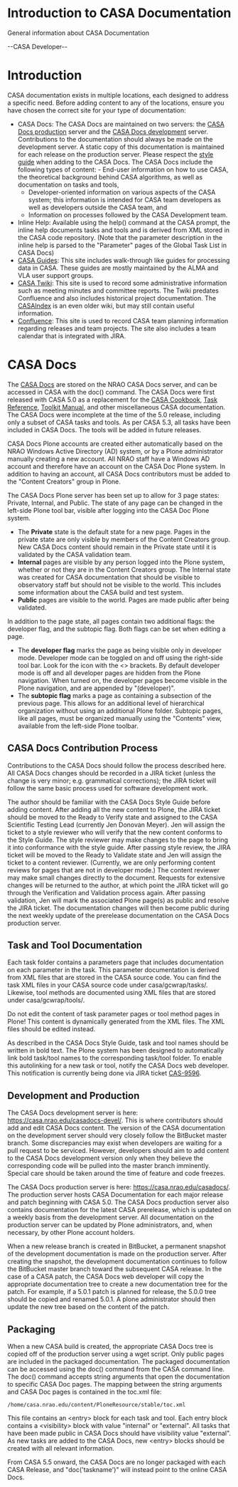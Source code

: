 

# Introduction to CASA Documentation 

General information about CASA Documentation

\--CASA Developer\--

# Introduction

CASA documentation exists in multiple locations, each designed to address a specific need.  Before adding content to any of the locations, ensure you have chosen the correct site for your type of documentation:

-   CASA Docs: The CASA Docs are maintained on two servers: the [CASA Docs production](https://casa.nrao.edu/casadocs/) server and the [CASA Docs development](https://casa.nrao.edu/casadocs-devel/) server.  Contributions to the documentation should always be made on the development server.  A static copy of this documentation is maintained for each release on the production server.  Please respect the [style guide](https://casa.nrao.edu/casadocs-devel/stable/casa-development-team/documentation/style-guide) when adding to the CASA Docs.  The CASA Docs include the following types of content:    -   End-user information on how to use CASA, the theoretical background behind CASA algorithms, as well as documentation on tasks and tools,
    -   Developer-oriented information on various aspects of the CASA system; this information is intended for CASA team developers as well as developers outside the CASA team, and
    -   Information on processes followed by the CASA Development team.
-   Inline Help: Available using the help() command at the CASA prompt, the inline help documents tasks and tools and is derived from XML stored in the CASA code repository. (Note that the parameter description in the inline help is parsed to the \"Parameter\" pages of the Global Task List in CASA Docs)
-   [CASA Guides](https://casaguides.nrao.edu/):  This site includes walk-through like guides for processing data in CASA.  These guides are mostly maintained by the ALMA and VLA user support groups.
-   [CASA Twiki](https://safe.nrao.edu/wiki/bin/view/Software/CASA/WebHome "CASA Twiki"): This site is used to record some administrative information such as meeting minutes and committee reports.  The Twiki predates Confluence and also includes historical project documentation.  The [CASAIndex](https://safe.nrao.edu/wiki/bin/view/Software/CasaIndex) is an even older wiki, but may still contain useful information.
-   [Confluence](https://open-confluence.nrao.edu/display/CASA/CASA+Home): This site is used to record CASA team planning information regarding releases and team projects.  The site also includes a team calendar that is integrated with JIRA.

 

# CASA Docs

The [CASA Docs](https://casa.nrao.edu/casadocs/) are stored on the NRAO CASA Docs server, and can be accessed in CASA with the doc() command.  The CASA Docs were first released with CASA 5.0 as a replacement for the [CASA Cookbook](http://casa.nrao.edu/docs/cookbook/index.html), [Task Reference](http://casa.nrao.edu/docs/TaskRef/TaskRef.html), [Toolkit Manual](http://casa.nrao.edu/docs/CasaRef/CasaRef.html), and other miscellaneous CASA documentation.  The CASA Docs were incomplete at the time of the 5.0 release, including only a subset of CASA tasks and tools. As per CASA 5.3, all tasks have been included in CASA Docs. The tools will be added in future releases.

CASA Docs Plone accounts are created either automatically based on the NRAO Windows Active Directory (AD) system, or by a Plone administrator manually creating a new account.  All NRAO staff have a Windows AD account and therefore have an account on the CASA Doc Plone system.  In addition to having an account, all CASA Docs contributors must be added to the \"Content Creators\" group in Plone.

The CASA Docs Plone server has been set up to allow for 3 page states: Private, Internal, and Public.  The state of any page can be changed in the left-side Plone tool bar, visible after logging into the CASA Doc Plone system.

-   The **Private** state is the default state for a new page.  Pages in the private state are only visible by members of the Content Creators group.  New CASA Docs content should remain in the Private state until it is validated by the CASA validation team.
-   **Internal** pages are visible by any person logged into the Plone system, whether or not they are in the Content Creators group.  The Internal state was created for CASA documentation that should be visible to observatory staff but should not be visible to the world.  This includes some information about the CASA build and test system.
-   **Public** pages are visible to the world.  Pages are made public after being validated.

In addition to the page state, all pages contain two additional flags: the developer flag, and the subtopic flag.  Both flags can be set when editing a page.

-   The **developer flag** marks the page as being visible only in developer mode.  Developer mode can be toggled on and off using the right-side tool bar.  Look for the icon with the \<\> brackets.  By default developer mode is off and all developer pages are hidden from the Plone navigation.  When turned on, the developer pages become visible in the Plone navigation, and are appended by \"(developer)\".
-   The **subtopic flag** marks a page as containing a subsection of the previous page.  This allows for an additional level of hierarchical organization without using an additional Plone folder.  Subtopic pages, like all pages, must be organized manually using the \"Contents\" view, available from the left-side Plone toolbar.

## CASA Docs Contribution Process

Contributions to the CASA Docs should follow the process described here.  All CASA Docs changes should be recorded in a JIRA ticket (unless the change is very minor; e.g. grammatical corrections); the JIRA ticket will follow the same basic process used for software development work. 

The author should be familiar with the CASA Docs Style Guide before adding content.  After adding all the new content to Plone, the JIRA ticket should be moved to the Ready to Verify state and assigned to the CASA Scientific Testing Lead (currently Jen Donovan Meyer).  Jen will assign the ticket to a style reviewer who will verify that the new content conforms to the Style Guide.  The style reviewer may make changes to the page to bring it into conformance with the style guide.  After passing style review, the JIRA ticket will be moved to the Ready to Validate state and Jen will assign the ticket to a content reviewer.  (Currently, we are only performing content reviews for pages that are not in developer mode.)  The content reviewer may make small changes directly to the document.  Requests for extensive changes will be returned to the author, at which point the JIRA ticket will go through the Verification and Validation process again.  After passing validation, Jen will mark the associated Plone page(s) as public and resolve the JIRA ticket.  The documentation changes will then become public during the next weekly update of the prerelease documentation on the CASA Docs production server.

## Task and Tool Documentation

Each task folder contains a parameters page that includes documentation on each parameter in the task.  This parameter documentation is derived from XML files that are stored in the CASA source code.  You can find the task XML files in your CASA source code under casa/gcwrap/tasks/.  Likewise, tool methods are documented using XML files that are stored under casa/gcwrap/tools/.

<div class="alert alert-warning">
Do not edit the content of task parameter pages or tool method pages in Plone!  This content is dynamically generated from the XML files.  The XML files should be edited instead.
</div>

As described in the CASA Docs Style Guide, task and tool names should be written in bold text.  The Plone system has been designed to automatically link bold task/tool names to the corresponding task/tool folder.  To enable this autolinking for a new task or tool, notify the CASA Docs web developer.  This notification is currently being done via JIRA ticket [CAS-9596](https://open-jira.nrao.edu/browse/CAS-9596). 

## Development and Production

The CASA Docs development server is here: <https://casa.nrao.edu/casadocs-devel/>.  This is where contributors should add and edit CASA Docs content.  The version of the CASA documentation on the development server should very closely follow the BitBucket master branch.  Some discrepancies may exist when developers are waiting for a pull request to be serviced.  However, developers should aim to add content to the CASA Docs development version only when they believe the corresponding code will be pulled into the master branch imminently.  Special care should be taken around the time of feature and code freezes.

The CASA Docs production server is here: <https://casa.nrao.edu/casadocs/>.  The production server hosts CASA Documentation for each major release and patch beginning with CASA 5.0.  The CASA Docs production server also contains documentation for the latest CASA prerelease, which is updated on a weekly basis from the development server.  All documentation on the production server can be updated by Plone administrators, and, when necessary, by other Plone account holders. 

When a new release branch is created in BitBucket, a permanent snapshot of the development documentation is made on the production server.  After creating the snapshot, the development documentation continues to follow the BitBucket master branch toward the subsequent CASA release.  In the case of a CASA patch, the CASA Docs web developer will copy the appropriate documentation tree to create a new documentation tree for the patch.  For example, if a 5.0.1 patch is planned for release, the 5.0.0 tree should be copied and renamed 5.0.1.  A plone administrator should then update the new tree based on the content of the patch.

## Packaging

When a new CASA build is created, the appropriate CASA Docs tree is copied off of the production server using a wget script.  Only public pages are included in the packaged documentation.  The packaged documentation can be accessed using the doc() command from the CASA command line.  The doc() command accepts string arguments that open the documentation to specific CASA Doc pages.  The mapping between the string arguments and CASA Doc pages is contained in the toc.xml file:

```
/home/casa.nrao.edu/content/PloneResource/stable/toc.xml
```

This file contains an \<entry\> block for each task and tool.  Each entry block contains a \<visibility\> block with value \"internal\" or \"external\".  All tasks that have been made public in CASA Docs should have visibility value \"external\".  As new tasks are added to the CASA Docs, new \<entry\> blocks should be created with all relevant information.

<div class="alert alert-warning">
From CASA 5.5 onward, the CASA Docs are no longer packaged with each CASA Release, and "doc('taskname')" will instead point to the online CASA Docs.
</div>

 

